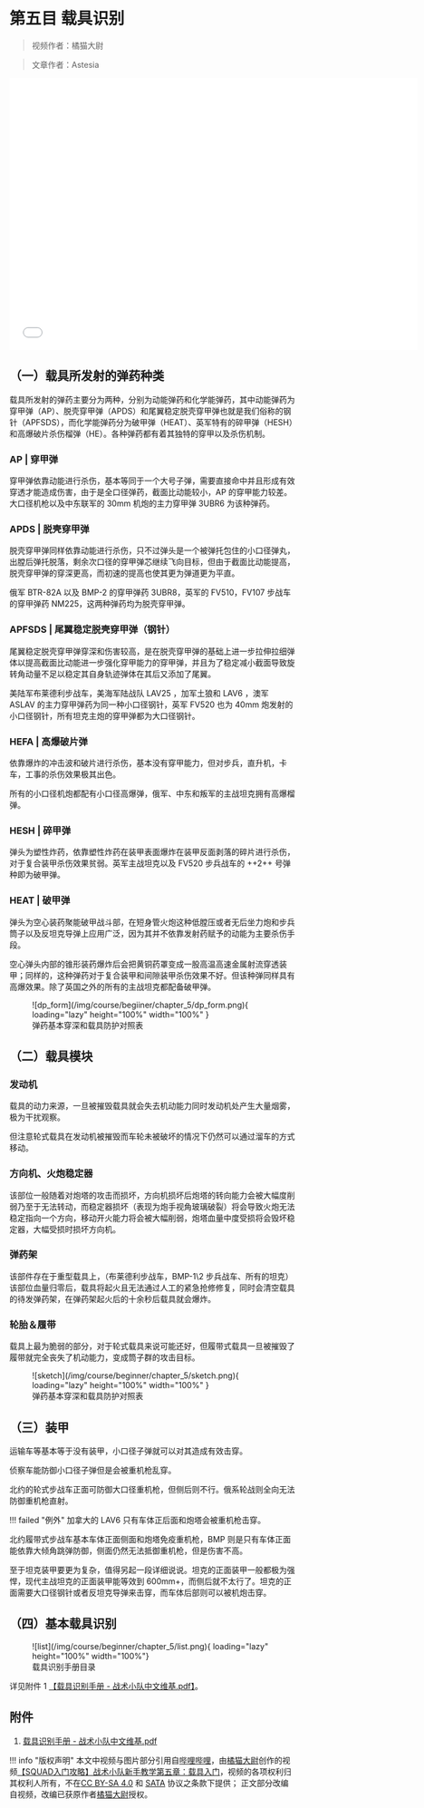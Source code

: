 # 第五目 载具识别

> 视频作者：橘猫大尉

> 文章作者：Astesia

<iframe src="//player.bilibili.com/player.html?aid=768296601&bvid=BV1hr4y1H7ZQ&cid=580650402&page=1" height="480" width="720" scrolling="no" border="0" frameborder="no" framespacing="0" allowfullscreen="true"> </iframe>

## （一）载具所发射的弹药种类

载具所发射的弹药主要分为两种，分别为动能弹药和化学能弹药，其中动能弹药为穿甲弹（AP）、脱壳穿甲弹（APDS）和尾翼稳定脱壳穿甲弹也就是我们俗称的钢针（APFSDS），而化学能弹药分为破甲弹（HEAT）、英军特有的碎甲弹（HESH）和高爆破片杀伤榴弹（HE）。各种弹药都有着其独特的穿甲以及杀伤机制。

### AP | 穿甲弹

穿甲弹依靠动能进行杀伤，基本等同于一个大号子弹，需要直接命中并且形成有效穿透才能造成伤害，由于是全口径弹药，截面比动能较小，AP 的穿甲能力较差。大口径机枪以及中东联军的 30mm 机炮的主力穿甲弹 3UBR6 为该种弹药。

### APDS | 脱壳穿甲弹

脱壳穿甲弹同样依靠动能进行杀伤，只不过弹头是一个被弹托包住的小口径弹丸，出膛后弹托脱落，剩余次口径的穿甲弹芯继续飞向目标，但由于截面比动能提高，脱壳穿甲弹的穿深更高，而初速的提高也使其更为弹道更为平直。

俄军 BTR-82A 以及 BMP-2 的穿甲弹药 3UBR8，英军的 FV510，FV107 步战车的穿甲弹药 NM225，这两种弹药均为脱壳穿甲弹。

### APFSDS | 尾翼稳定脱壳穿甲弹（钢针）

尾翼稳定脱壳穿甲弹穿深和伤害较高，是在脱壳穿甲弹的基础上进一步拉伸拉细弹体以提高截面比动能进一步强化穿甲能力的穿甲弹，并且为了稳定减小截面导致旋转角动量不足以稳定其自身轨迹弹体在其后又添加了尾翼。

美陆军布莱德利步战车，美海军陆战队 LAV25 ，加军土狼和 LAV6 ，澳军 ASLAV 的主力穿甲弹药为同一种小口径钢针，英军 FV520 也为 40mm 炮发射的小口径钢针，所有坦克主炮的穿甲弹都为大口径钢针。

### HEFA | 高爆破片弹

依靠爆炸的冲击波和破片进行杀伤，基本没有穿甲能力，但对步兵，直升机，卡车，工事的杀伤效果极其出色。

所有的小口径机炮都配有小口径高爆弹，俄军、中东和叛军的主战坦克拥有高爆榴弹。

### HESH | 碎甲弹

弹头为塑性炸药，依靠塑性炸药在装甲表面爆炸在装甲反面剥落的碎片进行杀伤，对于复合装甲杀伤效果贫弱。英军主战坦克以及 FV520 步兵战车的 ++2++ 号弹种即为破甲弹。

### HEAT | 破甲弹

弹头为空心装药聚能破甲战斗部，在短身管火炮这种低膛压或者无后坐力炮和步兵筒子以及反坦克导弹上应用广泛，因为其并不依靠发射药赋予的动能为主要杀伤手段。

空心弹头内部的锥形装药爆炸后会把黄铜药罩变成一股高温高速金属射流穿透装甲；同样的，这种弹药对于复合装甲和间隙装甲杀伤效果不好。但该种弹同样具有高爆效果。除了英国之外的所有的主战坦克都配备破甲弹。

<figure markdown>
  ![dp_form](/img/course/begiiner/chapter_5/dp_form.png){ loading="lazy" height="100%" width="100%" }
  <figcaption>弹药基本穿深和载具防护对照表</figcaption>
</figure>

## （二）载具模块

### 发动机

载具的动力来源，一旦被摧毁载具就会失去机动能力同时发动机处产生大量烟雾，极为干扰观察。

但注意轮式载具在发动机被摧毁而车轮未被破坏的情况下仍然可以通过溜车的方式移动。

### 方向机、火炮稳定器
该部位一般随着对炮塔的攻击而损坏，方向机损坏后炮塔的转向能力会被大幅度削弱乃至于无法转动，而稳定器损坏（表现为炮手视角玻璃破裂）将会导致火炮无法稳定指向一个方向，移动开火能力将会被大幅削弱，炮塔血量中度受损将会毁坏稳定器，大幅受损时损坏方向机。

### 弹药架

该部件存在于重型载具上，（布莱德利步战车，BMP-1\2 步兵战车、所有的坦克）该部位血量归零后，载具将起火且无法通过人工的紧急抢修修复，同时会清空载具的待发弹药架，在弹药架起火后的十余秒后载具就会爆炸。

### 轮胎＆履带

载具上最为脆弱的部分，对于轮式载具来说可能还好，但履带式载具一旦被摧毁了履带就完全丧失了机动能力，变成筒子群的攻击目标。

<figure markdown>
  ![sketch](/img/course/beginner/chapter_5/sketch.png){ loading="lazy" height="100%" width="100%" }
  <figcaption>弹药基本穿深和载具防护对照表</figcaption>
</figure>

## （三）装甲
运输车等基本等于没有装甲，小口径子弹就可以对其造成有效击穿。

侦察车能防御小口径子弹但是会被重机枪乱穿。

北约的轮式步战车正面可防御大口径重机枪，但侧后则不行。俄系轮战则全向无法防御重机枪直射。

!!! failed "例外"
    加拿大的 LAV6 只有车体正后面和炮塔会被重机枪击穿。

北约履带式步战车基本车体正面侧面和炮塔免疫重机枪，BMP 则是只有车体正面能依靠大倾角跳弹防御，侧面仍然无法抵御重机枪，但是伤害不高。

至于坦克装甲要更为复杂，值得另起一段详细说说。坦克的正面装甲一般都极为强悍，现代主战坦克的正面装甲能等效到 600mm+，而侧后就不太行了。坦克的正面需要大口径钢针或者反坦克导弹来击穿，而车体后部则可以被机炮击穿。

## （四）基本载具识别

<figure markdown>
  ![list](/img/course/beginner/chapter_5/list.png){ loading="lazy" height="100%" width="100%"}
  <figcaption>载具识别手册目录</figcaption>
</figure>

详见附件 1 [【载具识别手册 - 战术小队中文维基.pdf】](./enclosure/%E8%BD%BD%E5%85%B7%E8%AF%86%E5%88%AB%E6%89%8B%E5%86%8C-%E6%88%98%E6%9C%AF%E5%B0%8F%E9%98%9F%E4%B8%AD%E6%96%87%E7%BB%B4%E5%9F%BA.pdf)。

## 附件

1. [载具识别手册 - 战术小队中文维基.pdf](./enclosure/%E8%BD%BD%E5%85%B7%E8%AF%86%E5%88%AB%E6%89%8B%E5%86%8C-%E6%88%98%E6%9C%AF%E5%B0%8F%E9%98%9F%E4%B8%AD%E6%96%87%E7%BB%B4%E5%9F%BA.pdf)

!!! info "版权声明"
    本文中视频与图片部分引用自[哔哩哔哩](https://www.bilibili.com)，由[橘猫大尉](https://space.bilibili.com/162372711)创作的视频[【SQUAD入门攻略】战术小队新手教学第五章：载具入门](https://www.bilibili.com/video/BV1hr4y1H7ZQ)，视频的各项权利归其权利人所有，不在[CC BY-SA 4.0](https://creativecommons.org/licenses/by-sa/4.0/deed.zh) 和 [SATA](https://github.com/zTrix/sata-license) 协议之条款下提供；
    正文部分改编自视频，改编已获原作者[橘猫大尉](https://space.bilibili.com/162372711)授权。